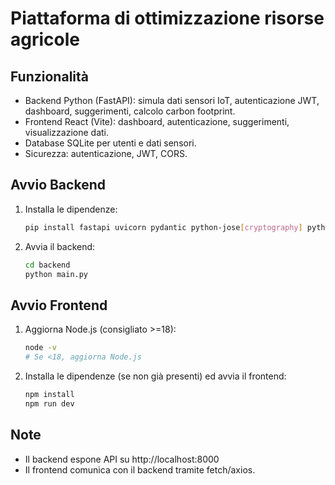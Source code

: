 # Piattaforma di ottimizzazione risorse agricole

## Funzionalità
- Backend Python (FastAPI): simula dati sensori IoT, autenticazione JWT, dashboard, suggerimenti, calcolo carbon footprint.
- Frontend React (Vite): dashboard, autenticazione, suggerimenti, visualizzazione dati.
- Database SQLite per utenti e dati sensori.
- Sicurezza: autenticazione, JWT, CORS.

## Avvio Backend
1. Installa le dipendenze:
   ```sh
   pip install fastapi uvicorn pydantic python-jose[cryptography] python-jwt transformers torch
   ```
2. Avvia il backend:
   ```sh
   cd backend
   python main.py
   ```

## Avvio Frontend
1. Aggiorna Node.js (consigliato >=18):
   ```sh
   node -v
   # Se <18, aggiorna Node.js
   ```
2. Installa le dipendenze (se non già presenti) ed avvia il frontend:
   ```sh
   npm install
   npm run dev
   ```

## Note
- Il backend espone API su http://localhost:8000
- Il frontend comunica con il backend tramite fetch/axios.
